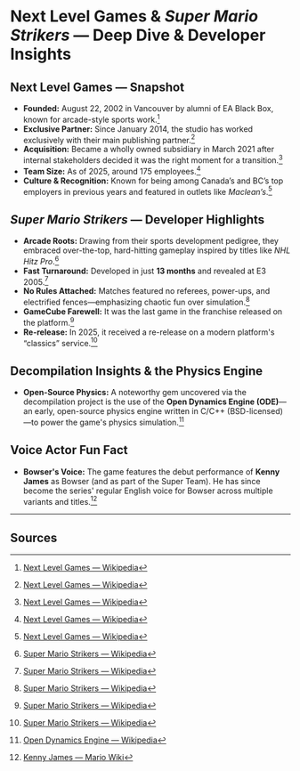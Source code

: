 # Next Level Games & *Super Mario Strikers* — Deep Dive & Developer Insights

##  Next Level Games — Snapshot

- **Founded:** August 22, 2002 in Vancouver by alumni of EA Black Box, known for arcade-style sports work.[^1]  
- **Exclusive Partner:** Since January 2014, the studio has worked exclusively with their main publishing partner.[^1]  
- **Acquisition:** Became a wholly owned subsidiary in March 2021 after internal stakeholders decided it was the right moment for a transition.[^1]  
- **Team Size:** As of 2025, around 175 employees.[^1]  
- **Culture & Recognition:** Known for being among Canada’s and BC’s top employers in previous years and featured in outlets like *Maclean’s*.[^1]

##  *Super Mario Strikers* — Developer Highlights

- **Arcade Roots:** Drawing from their sports development pedigree, they embraced over-the-top, hard-hitting gameplay inspired by titles like *NHL Hitz Pro*.[^2]  
- **Fast Turnaround:** Developed in just **13 months** and revealed at E3 2005.[^2]  
- **No Rules Attached:** Matches featured no referees, power-ups, and electrified fences—emphasizing chaotic fun over simulation.[^2]  
- **GameCube Farewell:** It was the last game in the franchise released on the platform.[^2]  
- **Re-release:** In 2025, it received a re-release on a modern platform's “classics” service.[^2]

##  Decompilation Insights & the Physics Engine

- **Open-Source Physics:** A noteworthy gem uncovered via the decompilation project is the use of the **Open Dynamics Engine (ODE)**—an early, open-source physics engine written in C/C++ (BSD-licensed)—to power the game's physics simulation.[^3]  

##  Voice Actor Fun Fact

- **Bowser's Voice:** The game features the debut performance of **Kenny James** as Bowser (and as part of the Super Team). He has since become the series' regular English voice for Bowser across multiple variants and titles.[^4]

---

## Sources

[^1]: [Next Level Games — Wikipedia](https://en.wikipedia.org/wiki/Next_Level_Games)  
[^2]: [Super Mario Strikers — Wikipedia](https://en.wikipedia.org/wiki/Super_Mario_Strikers)  
[^3]: [Open Dynamics Engine — Wikipedia](https://en.wikipedia.org/wiki/Open_Dynamics_Engine)  
[^4]: [Kenny James — Mario Wiki](https://www.mariowiki.com/Kenny_James)  

